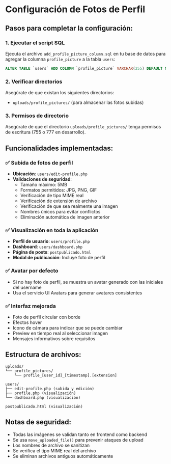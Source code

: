 # Configuración de Fotos de Perfil

## Pasos para completar la configuración:

### 1. Ejecutar el script SQL
Ejecuta el archivo `add_profile_picture_column.sql` en tu base de datos para agregar la columna `profile_picture` a la tabla `users`:

```sql
ALTER TABLE `users` ADD COLUMN `profile_picture` VARCHAR(255) DEFAULT NULL AFTER `aboutme`;
```

### 2. Verificar directorios
Asegúrate de que existan los siguientes directorios:
- `uploads/profile_pictures/` (para almacenar las fotos subidas)

### 3. Permisos de directorio
Asegúrate de que el directorio `uploads/profile_pictures/` tenga permisos de escritura (755 o 777 en desarrollo).

## Funcionalidades implementadas:

### ✅ Subida de fotos de perfil
- **Ubicación**: `users/edit-profile.php`
- **Validaciones de seguridad**:
  - Tamaño máximo: 5MB
  - Formatos permitidos: JPG, PNG, GIF
  - Verificación de tipo MIME real
  - Verificación de extensión de archivo
  - Verificación de que sea realmente una imagen
  - Nombres únicos para evitar conflictos
  - Eliminación automática de imagen anterior

### ✅ Visualización en toda la aplicación
- **Perfil de usuario**: `users/profile.php`
- **Dashboard**: `users/dashboard.php`
- **Página de posts**: `postpublicado.html`
- **Modal de publicación**: Incluye foto de perfil

### ✅ Avatar por defecto
- Si no hay foto de perfil, se muestra un avatar generado con las iniciales del username
- Usa el servicio UI Avatars para generar avatares consistentes

### ✅ Interfaz mejorada
- Foto de perfil circular con borde
- Efectos hover
- Icono de cámara para indicar que se puede cambiar
- Preview en tiempo real al seleccionar imagen
- Mensajes informativos sobre requisitos

## Estructura de archivos:
```
uploads/
└── profile_pictures/
    └── profile_[user_id]_[timestamp].[extension]

users/
├── edit-profile.php (subida y edición)
├── profile.php (visualización)
└── dashboard.php (visualización)

postpublicado.html (visualización)
```

## Notas de seguridad:
- Todas las imágenes se validan tanto en frontend como backend
- Se usa `move_uploaded_file()` para prevenir ataques de upload
- Los nombres de archivo se sanitizan
- Se verifica el tipo MIME real del archivo
- Se eliminan archivos antiguos automáticamente 